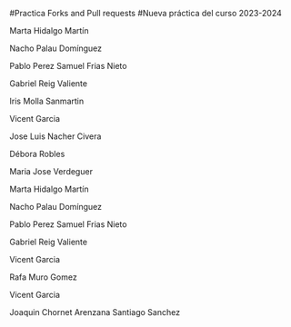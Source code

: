 
#Practica Forks and Pull requests
#Nueva práctica del curso 2023-2024

Marta Hidalgo Martín 


Nacho Palau Domínguez

Pablo Perez 
Samuel Frias Nieto

Gabriel Reig Valiente


Iris Molla Sanmartin

Vicent Garcia 


Jose Luis Nacher Civera

Débora Robles


Maria Jose Verdeguer

Marta Hidalgo Martín

Nacho Palau Domínguez

Pablo Perez Samuel Frias Nieto

Gabriel Reig Valiente

Vicent Garcia

Rafa Muro Gomez

Vicent Garcia

Joaquin Chornet Arenzana
Santiago Sanchez



